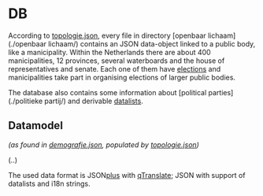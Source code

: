 # DB
According to [topologie.json](./topologie.json), every file in directory [openbaar lichaam](./openbaar lichaam/) contains an JSON data-object linked to a public body, like a manicipality. Within the Netherlands there are about 400 manicipalities, 12 provinces, several waterboards and the house of representatives and senate. Each one of them have [elections](./verkiezing/) and manicipalities take part in organising elections of larger public bodies.

The database also contains some information about [political parties](./politieke partij/) and derivable [datalists](./_datalist_/).

## Datamodel
*(as found in [demografie.json](../definitie/demografie.json), populated by [topologie.json](./topologie.json))*

(..)

The used data format is JSON[plus](http://github.com/sentfanwyaerda/JSONplus) with [qTranslate](http://github.com/sentfanwyaerda/qTranslate); JSON with support of datalists and i18n strings.
